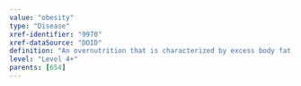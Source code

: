```yaml
---
value: "obesity"
type: "Disease"
xref-identifier: "9970"
xref-dataSource: "DOID"
definition: "An overnutrition that is characterized by excess body fat, traditionally defined as an elevated ratio of weight to height (specifically 30 kilograms per meter squared), has_material_basis_in a multifactorial etiology related to excess nutrition intake, decreased caloric utilization, and genetic susceptibility, and possibly medications and certain disorders of metabolism, endocrine function, and mental illness.|OMIM mapping confirmed by DO. [SN]."
level: "Level 4+"
parents: [654]
---
```

